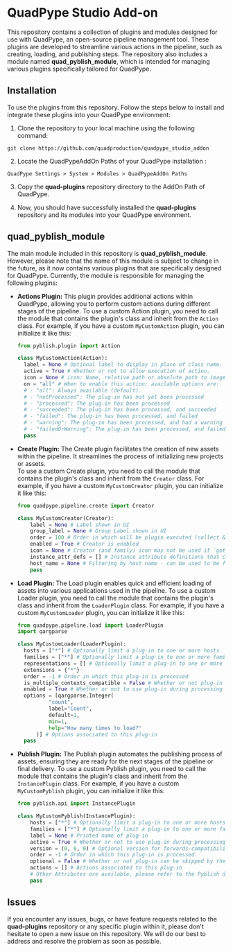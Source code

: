 # QuadPype Studio Add-on

This repository contains a collection of plugins and modules designed for use with QuadPype, an open-source pipeline management tool. These plugins are developed to streamline various actions in the pipeline, such as creating, loading, and publishing steps. The repository also includes a module named **quad_pyblish_module**, which is intended for managing various plugins specifically tailored for QuadPype.

## Installation

To use the plugins from this repository. Follow the steps below to install and integrate these plugins into your QuadPype environment:

1. Clone the repository to your local machine using the following command:

  ```git clone https://github.com/quadproduction/quadpype_studio_addon```

2. Locate the QuadPypeAddOn Paths of your QuadPype installation : 

  ```QuadPype Settings > System > Modules > QuadPypeAddOn Paths ``` 


3. Copy the **quad-plugins** repository directory to the AddOn Path of QuadPype.


4. Now, you should have successfully installed the **quad-plugins** repository and its modules into your QuadPype environment.

## quad_pyblish_module

The main module included in this repository is **quad_pyblish_module**. However, please note that the name of this module is subject to change in the future, as it now contains various plugins that are specifically designed for QuadPype. Currently, the module is responsible for managing the following plugins:

- **Actions Plugin:** This plugin provides additional actions within QuadPype, allowing you to perform custom actions during different stages of the pipeline.
To use a custom Action plugin, you need to call the module that contains the plugin's class and inherit from the `Action` class. For example, if you have a custom `MyCustomAction` plugin, you can initialize it like this:

  ```python
  from pyblish.plugin import Action

  class MyCustomAction(Action):
    label = None # Optional label to display in place of class name.
    active = True # Whether or not to allow execution of action.
    icon = None # icon: Name, relative path or absolute path to image for use as an icon of this action. For relative paths, the current working directory of the host is used and names represent icons available via Awesome Icons. fortawesome.github.io/Font-Awesome/icons/
    on = "all" # When to enable this action; available options are:
    # - "all": Always available (default).
    # - "notProcessed": The plug-in has not yet been processed
    # - "processed": The plug-in has been processed
    # - "succeeded": The plug-in has been processed, and succeeded
    # - "failed": The plug-in has been processed, and failed
    # - "warning": The plug-in has been processed, and had a warning
    # - "failedOrWarning": The plug-in has been processed, and failed or had a warning
    pass
  ```
- **Create Plugin:** The Create plugin facilitates the creation of new assets within the pipeline. It streamlines the process of initializing new projects or assets.  
To use a custom Create plugin, you need to call the module that contains the plugin's class and inherit from the `Creator` class. For example, if you have a custom `MyCustomCreator` plugin, you can initialize it like this:
    ```python
    from quadpype.pipeline.create import Creator
    
    class MyCustomCreator(Creator):
        label = None # Label shown in UI
        group_label = None # Group Label shown in UI
        order = 100 # Order in which will be plugin executed (collect & update instances) less == earlier -> Order '90' will be processed before '100'
        enabled = True # Creator is enabled 
        icon = None # Creator (and family) icon may not be used if `get_icon` is reimplemented
        instance_attr_defs = [] # Instance attribute definitions that can be changed per instance returns list of attribute definitions from `quadpype.pipeline.attribute_definitions`
        host_name = None # Filtering by host name - can be used to be filtered by host name used on all hosts when set to 'None' for Backwards compatibility was added afterward
        pass
    ```

- **Load Plugin:** The Load plugin enables quick and efficient loading of assets into various applications used in the pipeline.
To use a custom Loader plugin, you need to call the module that contains the plugin's class and inherit from the `LoaderPlugin` class. For example, if you have a custom `MyCustomLoader` plugin, you can initialize it like this:

  ```python
  from quadpype.pipeline.load import LoaderPlugin
  import qargparse
  
  class MyCustomLoader(LoaderPlugin):
    hosts = ["*"] # Optionally limit a plug-in to one or more hosts
    families = ["*"] # Optionally limit a plug-in to one or more families
    representations = [] # Optionally limit a plug-in to one or more representations
    extensions = {"*"} 
    order = -1 # Order in which this plug-in is processed
    is_multiple_contexts_compatible = False # Whether or not plug-in can be used with multiple contexts
    enabled = True # Whether or not to use plug-in during processing
    options = [qargparse.Integer(
            "count",
            label="Count",
            default=1,
            min=1,
            help="How many times to load?"
        )] # Options associated to this plug-in
    pass
  ```
- **Publish Plugin:** The Publish plugin automates the publishing process of assets, ensuring they are ready for the next stages of the pipeline or final delivery.
To use a custom Pyblish plugin, you need to call the module that contains the plugin's class and inherit from the `InstancePlugin` class. For example, if you have a custom `MyCustomPyblish` plugin, you can initialize it like this:
    ```python
    from pyblish.api import InstancePlugin
  
    class MyCustomPyblish(InstancePlugin):
        hosts = ["*"] # Optionally limit a plug-in to one or more hosts
        families = ["*"] # Optionally limit a plug-in to one or more families
        label = None # Printed name of plug-in
        active = True # Whether or not to use plug-in during processing
        version = (0, 0, 0) # Optional version for forwards-compatibility. (Pyblish Compatibility)
        order = -1 # Order in which this plug-in is processed
        optional = False # Whether or not plug-in can be skipped by the user.
        actions = [] # Actions associated to this plug-in
        # Other Attributes are available, please refer to the Pyblish documentation for more information.
        pass
    ```
## Issues

If you encounter any issues, bugs, or have feature requests related to the **quad-plugins** repository or any specific plugin within it, please don't hesitate to open a new issue on this repository. We will do our best to address and resolve the problem as soon as possible.
